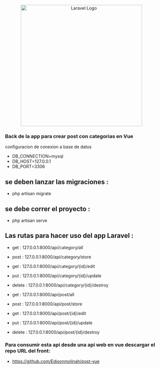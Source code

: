 <p align="center"><a href="https://laravel.com" target="_blank"><img src="https://raw.githubusercontent.com/laravel/art/master/logo-lockup/5%20SVG/2%20CMYK/1%20Full%20Color/laravel-logolockup-cmyk-red.svg" width="400" alt="Laravel Logo"></a></p>





### Back de la app para crear post con categorias en Vue

configuracion de conexion a base de datos
- DB_CONNECTION=mysql
- DB_HOST=127.0.0.1
- DB_PORT=3306

## se deben lanzar las migraciones : 
- php artisan migrate

## se debe correr el proyecto : 
- php artisan serve 

## Las rutas para hacer uso del app Laravel :

- get : 127.0.0.1:8000/api/category/all

- post : 127.0.0.1:8000/api/category/store

- get : 127.0.0.1:8000/api/category/{id}/edit

- put : 127.0.0.1:8000/api/category/{id}/update

- delete : 127.0.0.1:8000/api/category/{id}/destroy

- get : 127.0.0.1:8000/api/post/all

- post : 127.0.0.1:8000/api/post/store

- get : 127.0.0.1:8000/api/post/{id}/edit

- put : 127.0.0.1:8000/api/post/{id}/update

- delete : 127.0.0.1:8000/api/post/{id}/destroy


### Para consumir esta api desde una api web en vue descargar el repo URL del front: 

- https://github.com/Edisonmolinah/post-vue




